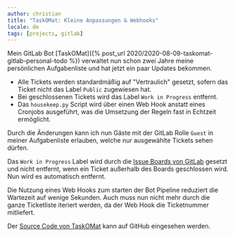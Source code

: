 ```yaml
---
author: christian
title: "TaskOMat: Kleine Anpassungen & Webhooks"
locale: de
tags: [projects, gitlab]
---
```


Mein GitLab Bot [TaskOMat]({% post_url 2020/2020-08-09-taskomat-gitlab-personal-todo %}) verwaltet nun
schon zwei Jahre meine persönlichen Aufgabenliste und hat jetzt ein paar Updates bekommen.

[boards]: https://docs.gitlab.com/ee/user/project/issue_board.html

- Alle Tickets werden standardmäßig auf "Vertraulich" gesetzt,
  sofern das Ticket nicht das Label `Public` zugewiesen hat.
- Bei geschlossenen Tickets wird das Label `Work in Progress` entfernt.
- Das `housekeep.py` Script wird über einen Web Hook anstatt eines Cronjobs
  ausgeführt, was die Umsetzung der Regeln fast in Echtzeit ermöglicht.

Durch die Änderungen kann ich nun Gäste mit der GitLab Rolle `Guest` in meiner Aufgabenliste 
erlauben, welche nur ausgewählte Tickets sehen dürfen.

Das `Work in Progress` Label wird durch die [Issue Boards von GitLab][boards] gesetzt und 
nicht entfernt, wenn ein Ticket außerhalb des Boards geschlossen wird. 
Nun wird es automatisch entfernt.

Die Nutzung eines Web Hooks zum starten der Bot Pipeline reduziert die Wartezeit auf wenige
Sekunden. Auch muss nun nicht mehr durch die ganze Ticketliste iteriert werden, da
der Web Hook die Ticketnummer mitliefert.

Der [Source Code von TaskOMat](https://github.com/perryflynn/taskomat) kann auf GitHub eingesehen werden.
